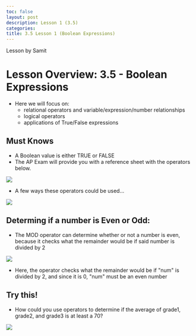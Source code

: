 ```yaml
---
toc: false
layout: post
description: Lesson 1 (3.5)
categories: 
title: 3.5 Lesson 1 (Boolean Expressions)
---
```

Lesson by Samit

# Lesson Overview: 3.5 - Boolean Expressions
- Here we will focus on:
    - relational operators and variable/expression/number relationships
    - logical operators
    - applications of True/False expressions

## Must Knows
- A Boolean value is either TRUE or FALSE
- The AP Exam will provide you with a reference sheet with the operators below.

![]({{site.baseurl}}/images/operators.png)

- A few ways these operators could be used...

![]({{site.baseurl}}/images/operators2.png)

## Determing if a number is Even or Odd:
- The MOD operator can determine whether or not a number is even, because it checks what the remainder would be if said number is divided by 2

![]({{site.baseurl}}/images/operators3.png)

- Here, the operator checks what the remainder would be if "num" is divided by 2, and since it is 0, "num" must be an even number

## Try this!
- How could you use operators to determine if the average of grade1, grade2, and grade3 is at least a 70?

![]({{site.baseurl}}/images/operators4.png)